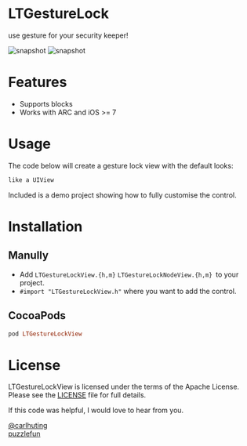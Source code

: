 # LTGestureLock
use gesture for your security keeper!

![snapshot](https://github.com/carlhuting/LTGestureLockView/blob/master/LTGestureLockView/image/IMG_0017.PNG)
![snapshot](https://github.com/carlhuting/LTGestureLockView/blob/master/LTGestureLockView/image/IMG_0018.PNG)
# Features

- Supports blocks
- Works with ARC and iOS >= 7
# Usage
The code below will create a gesture lock  view with the default looks:

```  objective-c
like a UIView
```

Included is a demo project showing how to fully customise the control.
# Installation

## Manully

- Add `LTGestureLockView.{h,m}` `LTGestureLockNodeView.{h,m} `to your project.
- `#import "LTGestureLockView.h"` where you want to add the control.

## CocoaPods

``` ruby
pod LTGestureLockView
```

# License

LTGestureLockView is licensed under the terms of the Apache License. Please see the [LICENSE](LICENSE.md) file for full details.

If this code was helpful, I would love to hear from you.

[@carlhuting](http://weibo.com/u/3283459547)   
[puzzlefun](http://puzzlefun.github.io/)
